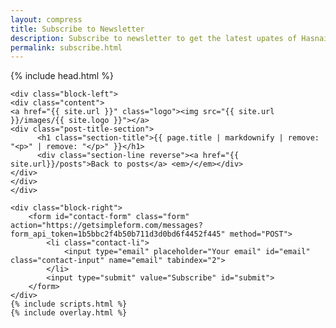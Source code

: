 ```yaml
---
layout: compress
title: Subscribe to Newsletter
description: Subscribe to newsletter to get the latest upates of Hasnain's blog right in your email.
permalink: subscribe.html
---
```

<html>
{% include head.html %}
<style>
	#contact-form {
  		padding: 10px;
		border: 1px solid #4dbe7a;
		top: 45%;
	}
	#submit{
		 display: inline-block;
		 background: transparent;
		 border: 1px solid #4dbe7a;
		 padding: 2px 10px;
		
	}
	li.contact-li {
		list-style: none;
		padding: 0;
		display: inline-block;
	}

	.contact-input{
	  outline:none;
	  border: none;
	  border-bottom: 1px solid #4dbe7a;
	  
	}
</style>
    
<body id="posts" class="inner-post-page">

	<div class="block-left">
	<div class="content">
	<a href="{{ site.url }}" class="logo"><img src="{{ site.url }}/images/{{ site.logo }}"></a>
	<div class="post-title-section">
		  <h1 class="section-title">{{ page.title | markdownify | remove: "<p>" | remove: "</p>" }}</h1>
		  <div class="section-line reverse"><a href="{{ site.url}}/posts">Back to posts</a> <em>/</em></div>
	</div>
	</div>
    </div>

    <div class="block-right">
     	<form id="contact-form" class="form" action="https://getsimpleform.com/messages?form_api_token=1b5bbc2f4b50b711d3d0bd6f4452f445" method="POST">
        	<li class="contact-li">
            	<input type="email" placeholder="Your email" id="email" class="contact-input" name="email" tabindex="2">
            </li>
      		<input type="submit" value="Subscribe" id="submit">
    	</form>
    </div>
    {% include scripts.html %}
    {% include overlay.html %}
</body>
</html>
